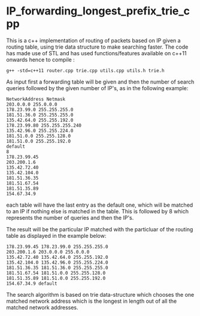 # IP_forwarding_longest_prefix_trie_cpp
This is a c++ implementation of routing of packets based on IP given a routing table, using trie data structure to make searching faster.
The code has made use of STL and has used functions/features available on c++11 onwards hence to compile :
~~~
g++ -std=c++11 router.cpp trie.cpp utils.cpp utils.h trie.h
~~~

As input first a forwarding table will be given and then the number of search queries followed by the given number of IP's, as in the following example:

~~~
NetworkAddress Netmask
203.0.0.0 255.0.0.0
178.23.99.0 255.255.255.0
181.51.36.0 255.255.255.0
135.42.64.0 255.255.192.0
178.23.99.80 255.255.255.240
135.42.96.0 255.255.224.0
181.51.0.0 255.255.128.0
181.51.0.0 255.255.192.0
default
8
178.23.99.45
203.200.1.6
135.42.72.40
135.42.104.0
181.51.36.35
181.51.67.54
181.51.35.89
154.67.34.9
~~~
each table will have the last entry as the default one, which will be matched to an IP if nothing else is matched in the table. This is followed by 8 which represents the number of queries and then the IP's.

The result will be the particular IP matched with the particluar of the routing table as displayed in the example below:

~~~
178.23.99.45 178.23.99.0 255.255.255.0      
203.200.1.6 203.0.0.0 255.0.0.0  
135.42.72.40 135.42.64.0 255.255.192.0      
135.42.104.0 135.42.96.0 255.255.224.0
181.51.36.35 181.51.36.0 255.255.255.0    
181.51.67.54 181.51.0.0 255.255.128.0    
181.51.35.89 181.51.0.0 255.255.192.0    
154.67.34.9 default
~~~

The search algorithm is based on trie data-structure which chooses the one matched network address which is the longest in length out of all the matched network addresses.

